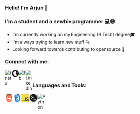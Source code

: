 ### Hello! I'm Arjun 👋

### I'm a student and a newbie programmer 💻😅

- I'm currently working on my Engineering (B.Tech) degree🎓
- I'm always trying to learn new stuff 🔍
- Looking forward towards contributing to opensource 🌱

### Connect with me:

[<img align="left" alt="insta" width="22px" src="https://cdn.jsdelivr.net/npm/simple-icons@v3/icons/instagram.svg" />][instagram]
[<img align="left" alt="website" width="22px" src="https://raw.githubusercontent.com/iconic/open-iconic/master/svg/globe.svg" />][website]
[<img align="left" alt="fb" width="22px" src="https://cdn.jsdelivr.net/npm/simple-icons@v3/icons/facebook.svg" />][facebook]
[<img align="left" alt="LinkedIn" width="22px" src="https://cdn.jsdelivr.net/npm/simple-icons@v3/icons/linkedin.svg" />][linkedin]

<br />

### Languages and Tools:

<img align="left" alt="HTML5" width="26px" src="https://raw.githubusercontent.com/github/explore/80688e429a7d4ef2fca1e82350fe8e3517d3494d/topics/html/html.png" />

<img align="left" alt="CSS3" width="26px" src="https://raw.githubusercontent.com/github/explore/80688e429a7d4ef2fca1e82350fe8e3517d3494d/topics/css/css.png" />

<img align="left" alt="JavaScript" width="26px" src="https://raw.githubusercontent.com/github/explore/80688e429a7d4ef2fca1e82350fe8e3517d3494d/topics/javascript/javascript.png" />

<img align="left" alt="Terminal" width="26px" src="https://raw.githubusercontent.com/github/explore/80688e429a7d4ef2fca1e82350fe8e3517d3494d/topics/terminal/terminal.png" />

<img align="left" alt="Python" width="26px" src="https://cdn3.iconfinder.com/data/icons/logos-and-brands-adobe/512/267_Python-512.png" />

[instagram]: https://instagram.com/arjunradhakrishnan_
[linkedin]: https://www.linkedin.com/in/arjun-g-krishna
[website]: https://arjun-g-krishna.github.io
[facebook]: https://www.facebook.com/arjung29
